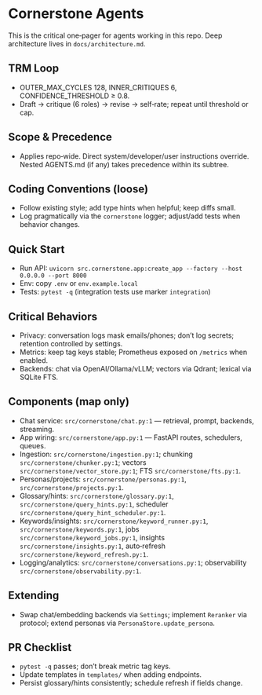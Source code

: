 # Cornerstone Agents

This is the critical one‑pager for agents working in this repo. Deep architecture lives in `docs/architecture.md`.

## TRM Loop

- OUTER_MAX_CYCLES 128, INNER_CRITIQUES 6, CONFIDENCE_THRESHOLD ≥ 0.8.
- Draft → critique (6 roles) → revise → self‑rate; repeat until threshold or cap.

## Scope & Precedence

- Applies repo‑wide. Direct system/developer/user instructions override. Nested AGENTS.md (if any) takes precedence within its subtree.

## Coding Conventions (loose)

- Follow existing style; add type hints when helpful; keep diffs small.
- Log pragmatically via the `cornerstone` logger; adjust/add tests when behavior changes.

## Quick Start

- Run API: `uvicorn src.cornerstone.app:create_app --factory --host 0.0.0.0 --port 8000`
- Env: copy `.env` or `env.example.local`
- Tests: `pytest -q` (integration tests use marker `integration`)

## Critical Behaviors

- Privacy: conversation logs mask emails/phones; don’t log secrets; retention controlled by settings.
- Metrics: keep tag keys stable; Prometheus exposed on `/metrics` when enabled.
- Backends: chat via OpenAI/Ollama/vLLM; vectors via Qdrant; lexical via SQLite FTS.

## Components (map only)

- Chat service: `src/cornerstone/chat.py:1` — retrieval, prompt, backends, streaming.
- App wiring: `src/cornerstone/app.py:1` — FastAPI routes, schedulers, queues.
- Ingestion: `src/cornerstone/ingestion.py:1`; chunking `src/cornerstone/chunker.py:1`; vectors `src/cornerstone/vector_store.py:1`; FTS `src/cornerstone/fts.py:1`.
- Personas/projects: `src/cornerstone/personas.py:1`, `src/cornerstone/projects.py:1`.
- Glossary/hints: `src/cornerstone/glossary.py:1`, `src/cornerstone/query_hints.py:1`, scheduler `src/cornerstone/query_hint_scheduler.py:1`.
- Keywords/insights: `src/cornerstone/keyword_runner.py:1`, `src/cornerstone/keywords.py:1`, jobs `src/cornerstone/keyword_jobs.py:1`, insights `src/cornerstone/insights.py:1`, auto‑refresh `src/cornerstone/keyword_refresh.py:1`.
- Logging/analytics: `src/cornerstone/conversations.py:1`; observability `src/cornerstone/observability.py:1`.

## Extending

- Swap chat/embedding backends via `Settings`; implement `Reranker` via protocol; extend personas via `PersonaStore.update_persona`.

## PR Checklist

- `pytest -q` passes; don’t break metric tag keys.
- Update templates in `templates/` when adding endpoints.
- Persist glossary/hints consistently; schedule refresh if fields change.
